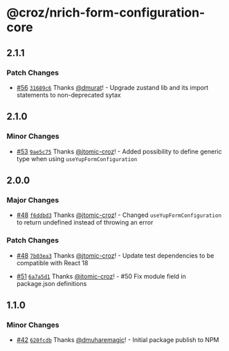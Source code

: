 # @croz/nrich-form-configuration-core

## 2.1.1

### Patch Changes

- [#56](https://github.com/croz-ltd/nrich-frontend/pull/56) [`31689c6`](https://github.com/croz-ltd/nrich-frontend/commit/31689c652bde92ef1a6865e5de9aa4977804412c) Thanks [@dmurat](https://github.com/dmurat)! - Upgrade zustand lib and its import statements to non-deprecated sytax

## 2.1.0

### Minor Changes

- [#53](https://github.com/croz-ltd/nrich-frontend/pull/53) [`9ae5c75`](https://github.com/croz-ltd/nrich-frontend/commit/9ae5c75c92cc694c1d368f541c3aa229dc0d8141) Thanks [@jtomic-croz](https://github.com/jtomic-croz)! - Added possibility to define generic type when using `useYupFormConfiguration`

## 2.0.0

### Major Changes

- [#48](https://github.com/croz-ltd/nrich-frontend/pull/48) [`f6ddbd3`](https://github.com/croz-ltd/nrich-frontend/commit/f6ddbd3fe90340d274ef376b988092e4dc8149d8) Thanks [@jtomic-croz](https://github.com/jtomic-croz)! - Changed `useYupFormConfiguration` to return undefined instead of throwing an error

### Patch Changes

- [#48](https://github.com/croz-ltd/nrich-frontend/pull/48) [`7b03ea3`](https://github.com/croz-ltd/nrich-frontend/commit/7b03ea332ee993ffb0df27cb5c5c0dfea37c16f3) Thanks [@jtomic-croz](https://github.com/jtomic-croz)! - Update test dependencies to be compatible with React 18

- [#51](https://github.com/croz-ltd/nrich-frontend/pull/51) [`6a7a5d1`](https://github.com/croz-ltd/nrich-frontend/commit/6a7a5d145ef2c8888c09569bc4c552f65599fca2) Thanks [@jtomic-croz](https://github.com/jtomic-croz)! - #50 Fix module field in package.json definitions

## 1.1.0

### Minor Changes

- [#42](https://github.com/croz-ltd/nrich-frontend/pull/42) [`620fcdb`](https://github.com/croz-ltd/nrich-frontend/commit/620fcdbe526c8f616547b02785d720e6b0a4f4fd) Thanks [@dmuharemagic](https://github.com/dmuharemagic)! - Initial package publish to NPM
